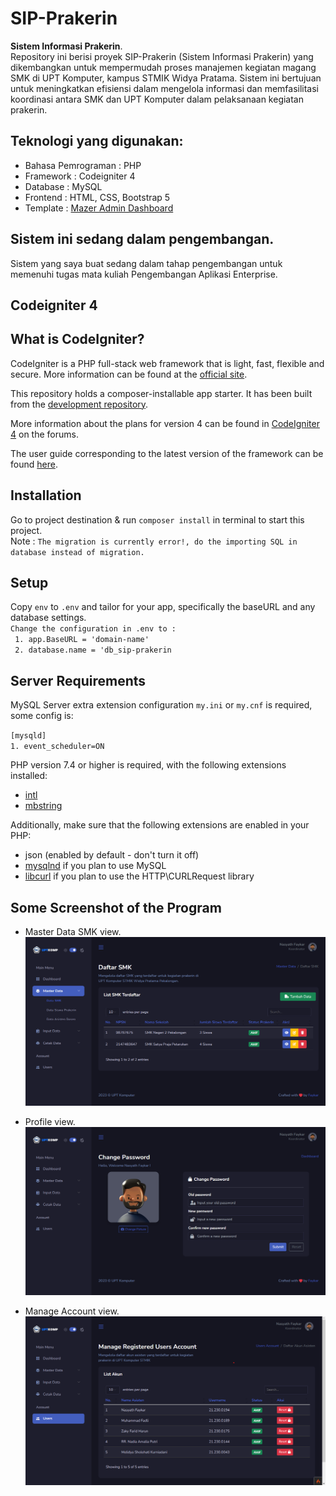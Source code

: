 # SIP-Prakerin
<b>Sistem Informasi Prakerin</b>.
<br>
Repository ini berisi proyek SIP-Prakerin (Sistem Informasi Prakerin) yang dikembangkan untuk mempermudah proses manajemen kegiatan magang SMK di UPT Komputer, kampus STMIK Widya Pratama. Sistem ini bertujuan untuk meningkatkan efisiensi dalam mengelola informasi dan memfasilitasi koordinasi antara SMK dan UPT Komputer dalam pelaksanaan kegiatan prakerin.

## Teknologi yang digunakan:

<ul>
  <li> Bahasa Pemrograman : PHP </li>
  <li> Framework          : Codeigniter 4 </li>
  <li> Database           : MySQL </li>
  <li> Frontend           : HTML, CSS, Bootstrap 5 </li>
  <li> Template           : <a href="https://github.com/zuramai/mazer">Mazer Admin Dashboard</a> </li>
</ul>

## Sistem ini sedang dalam pengembangan.

Sistem yang saya buat sedang dalam tahap pengembangan untuk memenuhi tugas mata kuliah Pengembangan Aplikasi Enterprise.

## Codeigniter 4

## What is CodeIgniter?

CodeIgniter is a PHP full-stack web framework that is light, fast, flexible and secure.
More information can be found at the [official site](https://codeigniter.com).

This repository holds a composer-installable app starter.
It has been built from the
[development repository](https://github.com/codeigniter4/CodeIgniter4).

More information about the plans for version 4 can be found in [CodeIgniter 4](https://forum.codeigniter.com/forumdisplay.php?fid=28) on the forums.

The user guide corresponding to the latest version of the framework can be found
[here](https://codeigniter4.github.io/userguide/).

## Installation

Go to project destination & run `composer install` in terminal to start this project. <br>
Note : `The migration is currently error!, do the importing SQL in database instead of migration.`

## Setup

Copy `env` to `.env` and tailor for your app, specifically the baseURL
and any database settings. <br>
`Change the configuration in .env to :` <br>
` 1. app.BaseURL = 'domain-name'` <br>
` 2. database.name = 'db_sip-prakerin`

## Server Requirements

MySQL Server extra extension configuration `my.ini` or `my.cnf` is required, some config is: <br>

`[mysqld]` <br>
`1. event_scheduler=ON`

PHP version 7.4 or higher is required, with the following extensions installed:

- [intl](http://php.net/manual/en/intl.requirements.php)
- [mbstring](http://php.net/manual/en/mbstring.installation.php)

Additionally, make sure that the following extensions are enabled in your PHP:

- json (enabled by default - don't turn it off)
- [mysqlnd](http://php.net/manual/en/mysqlnd.install.php) if you plan to use MySQL
- [libcurl](http://php.net/manual/en/curl.requirements.php) if you plan to use the HTTP\CURLRequest library

## Some Screenshot of the Program
- Master Data SMK view.
<img src="./public/assets/static/images/bg/master-smk.png"> <br>

- Profile view.
<img src="./public/assets/static/images/bg/profile-view.png"> <br>

- Manage Account view.
<img src="./public/assets/static/images/bg/reset-password.png"> <br>
